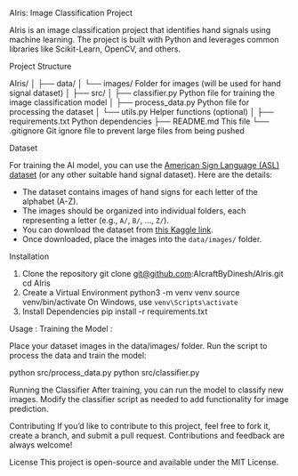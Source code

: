  AIris: Image Classification Project

AIris is an image classification project that identifies hand signals using machine learning. The project is built with Python and leverages common libraries like Scikit-Learn, OpenCV, and others.

 Project Structure

AIris/ │ ├── data/ │ └── images/ Folder for images (will be used for hand signal dataset) │ ├── src/ │ ├── classifier.py Python file for training the image classification model │ ├── process_data.py Python file for processing the dataset │ └── utils.py Helper functions (optional) │ ├── requirements.txt Python dependencies ├── README.md This file └── .gitignore Git ignore file to prevent large files from being pushed

 Dataset

For training the AI model, you can use the [American Sign Language (ASL) dataset](https://www.kaggle.com/grassknoted/asl-alphabet) (or any other suitable hand signal dataset). Here are the details:

- The dataset contains images of hand signs for each letter of the alphabet (A-Z).
- The images should be organized into individual folders, each representing a letter (e.g., `A/`, `B/`, ..., `Z/`).
- You can download the dataset from [this Kaggle link](https://www.kaggle.com/grassknoted/asl-alphabet).
- Once downloaded, place the images into the `data/images/` folder.

 Installation

 1. Clone the repository
    git clone git@github.com:AIcraftByDinesh/AIris.git
    cd AIris
2. Create a Virtual Environment
    python3 -m venv venv
    source venv/bin/activate  On Windows, use `venv\Scripts\activate`
3. Install Dependencies
    pip install -r requirements.txt

 Usage :
Training the Model : 

Place your dataset images in the data/images/ folder.
Run the script to process the data and train the model:

python src/process_data.py
python src/classifier.py

Running the Classifier
After training, you can run the model to classify new images. Modify the classifier script as needed to add functionality for image prediction.

Contributing
If you’d like to contribute to this project, feel free to fork it, create a branch, and submit a pull request. Contributions and feedback are always welcome!

License
This project is open-source and available under the MIT License.


